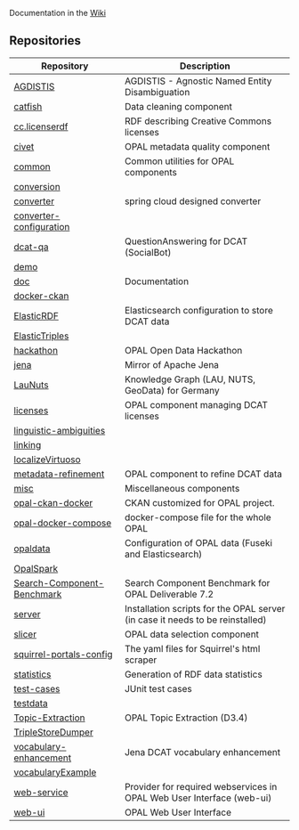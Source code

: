 Documentation in the [Wiki](https://github.com/projekt-opal/documentation/wiki)

## Repositories

| Repository | Description |
| ---------- | ----------- |
| [AGDISTIS](https://github.com/projekt-opal/AGDISTIS) | AGDISTIS - Agnostic Named Entity Disambiguation |
| [catfish](https://github.com/projekt-opal/catfish) | Data cleaning component |
| [cc.licenserdf](https://github.com/projekt-opal/cc.licenserdf) | RDF describing Creative Commons licenses |
| [civet](https://github.com/projekt-opal/civet) | OPAL metadata quality component |
| [common](https://github.com/projekt-opal/common) | Common utilities for OPAL components |
| [conversion](https://github.com/projekt-opal/conversion) |  |
| [converter](https://github.com/projekt-opal/converter) | spring cloud designed converter |
| [converter-configuration](https://github.com/projekt-opal/converter-configuration) |  |
| [dcat-qa](https://github.com/projekt-opal/dcat-qa) | QuestionAnswering for DCAT (SocialBot) |
| [demo](https://github.com/projekt-opal/demo) |  |
| [doc](https://github.com/projekt-opal/doc) | Documentation |
| [docker-ckan](https://github.com/projekt-opal/docker-ckan) |  |
| [ElasticRDF](https://github.com/projekt-opal/ElasticRDF) | Elasticsearch configuration to store DCAT data |
| [ElasticTriples](https://github.com/projekt-opal/ElasticTriples) |  |
| [hackathon](https://github.com/projekt-opal/hackathon) | OPAL Open Data Hackathon |
| [jena](https://github.com/projekt-opal/jena) | Mirror of Apache Jena |
| [LauNuts](https://github.com/projekt-opal/LauNuts) | Knowledge Graph (LAU, NUTS, GeoData) for Germany |
| [licenses](https://github.com/projekt-opal/licenses) | OPAL component managing DCAT licenses |
| [linguistic-ambiguities](https://github.com/projekt-opal/linguistic-ambiguities) |  |
| [linking](https://github.com/projekt-opal/linking) |  |
| [localizeVirtuoso](https://github.com/projekt-opal/localizeVirtuoso) |  |
| [metadata-refinement](https://github.com/projekt-opal/metadata-refinement) | OPAL component to refine DCAT data |
| [misc](https://github.com/projekt-opal/misc) | Miscellaneous components |
| [opal-ckan-docker](https://github.com/projekt-opal/opal-ckan-docker) | CKAN customized for OPAL project. |
| [opal-docker-compose](https://github.com/projekt-opal/opal-docker-compose) | docker-compose file for the whole OPAL |
| [opaldata](https://github.com/projekt-opal/opaldata) | Configuration of OPAL data (Fuseki and Elasticsearch) |
| [OpalSpark](https://github.com/projekt-opal/OpalSpark) |  |
| [Search-Component-Benchmark](https://github.com/projekt-opal/Search-Component-Benchmark) | Search Component Benchmark for OPAL Deliverable 7.2 |
| [server](https://github.com/projekt-opal/server) | Installation scripts for the OPAL server (in case it needs to be reinstalled) |
| [slicer](https://github.com/projekt-opal/slicer) | OPAL data selection component |
| [squirrel-portals-config](https://github.com/projekt-opal/squirrel-portals-config) | The yaml files for Squirrel's html scraper |
| [statistics](https://github.com/projekt-opal/statistics) | Generation of RDF data statistics |
| [test-cases](https://github.com/projekt-opal/test-cases) | JUnit test cases |
| [testdata](https://github.com/projekt-opal/testdata) |  |
| [Topic-Extraction](https://github.com/projekt-opal/Topic-Extraction) | OPAL Topic Extraction (D3.4) |
| [TripleStoreDumper](https://github.com/projekt-opal/TripleStoreDumper) |  |
| [vocabulary-enhancement](https://github.com/projekt-opal/vocabulary-enhancement) | Jena DCAT vocabulary enhancement |
| [vocabularyExample](https://github.com/projekt-opal/vocabularyExample) |  |
| [web-service](https://github.com/projekt-opal/web-service) | Provider for required webservices in OPAL Web User Interface (web-ui) |
| [web-ui](https://github.com/projekt-opal/web-ui) | OPAL Web User Interface |




